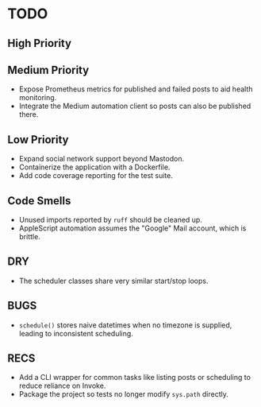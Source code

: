 # TODO

## High Priority

## Medium Priority
- Expose Prometheus metrics for published and failed posts to aid health
  monitoring.
 - Integrate the Medium automation client so posts can also be published there.

## Low Priority
- Expand social network support beyond Mastodon.
- Containerize the application with a Dockerfile.
- Add code coverage reporting for the test suite.

## Code Smells
- Unused imports reported by `ruff` should be cleaned up.
- AppleScript automation assumes the "Google" Mail account, which is brittle.

## DRY
- The scheduler classes share very similar start/stop loops.

## BUGS
- `schedule()` stores naive datetimes when no timezone is supplied, leading to
  inconsistent scheduling.

## RECS
- Add a CLI wrapper for common tasks like listing posts or scheduling to reduce reliance on Invoke.
- Package the project so tests no longer modify `sys.path` directly.

